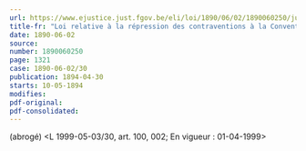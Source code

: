 ```yaml
---
url: https://www.ejustice.just.fgov.be/eli/loi/1890/06/02/1890060250/justel
title-fr: "Loi relative à la répression des contraventions à la Convention du 16 novembre 1887, concernant le trafic des spiritueux dans la mer du Nord. (NOTE : Consultation des versions antérieures à partir du 01-01-1988 et mise à jour au 25-09-1999) Voir modification(s)"
date: 1890-06-02
source:
number: 1890060250
page: 1321
case: 1890-06-02/30
publication: 1894-04-30
starts: 10-05-1894
modifies:
pdf-original:
pdf-consolidated:
---
```


(abrogé) <L 1999-05-03/30, art. 100, 002; En vigueur :  01-04-1999>
